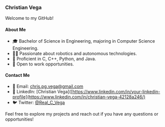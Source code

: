 ### Christian Vega

Welcome to my GitHub!

#### About Me
- 🎓 Bachelor of Science in Engineering, majoring in Computer Science Engineering.
- 👨‍💻 Passionate about robotics and autonomous technologies.
- 🚀 Proficient in C, C++, Python, and Java.
- 🌟 Open to work opportunities.

#### Contact Me
- 📧 Email: [chris.pg.vega@gmail.com](mailto:chris.pg.vega@gmail.com)
- 💼 LinkedIn: [Christian Vega]([https://www.linkedin.com/in/your-linkedin-profile](https://www.linkedin.com/in/christian-vega-42128a246/)
- 🐦 Twitter: [@Real_C_Vega](https://twitter.com/Real_C_Vega)

Feel free to explore my projects and reach out if you have any questions or opportunities!
